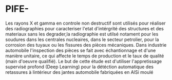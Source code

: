 # PIFE-
Les rayons X et gamma en controle non destructif sont utilisés pour réaliser des radiographies pour caracteriser l'etat d'intérgrité des structures et des materiaux sans les degrader,la radiographie est utilsé notament pour les soudures dans les centrales nucleaires, dans le secteur petrolier, pour la corrosion des tuyaux ou les fissures des pièces mécaniques. Dans industrie automobile l'inspection des pièces se fait avec échantionnage et d'une manière unitaire, ce qui affecte le temps de production et le taux de qualité (main d'oeuvre qualifié). Le but de cette étude est d'utiliser l'appretissage supervisé profond (Deep Learning) pour la détéction automatique des retassures à lintérieur des jantes automobile fabriquées en AlSi moulé
